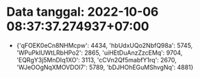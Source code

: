 # Data tanggal: 2022-10-06 08:37:37.274937+07:00

* {'qFOEK0eCn8NHMcpw': 4434, 'hbUdxUQo2NbfQ98a': 5745, 'WPuPkIUWtLRbHPo2': 2865, 'uiHEtDuAnzZzcEMq': 9704, 'EQRgY3j5MnDIq1XO': 3113, 'cCVn2Qf5mabfY1rq': 2670, 'WJeOOgNqXMOVDOI7': 5789, 'bDJHOhEGuMShvgNq': 4881}

